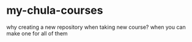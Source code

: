 # my-chula-courses
why creating a new repository when taking new course? when you can make one for all of them

